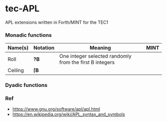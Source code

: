 # tec-APL
APL extensions written in Forth/MINT for the TEC1


### Monadic functions

| Name(s) |	  Notation  |	  Meaning | MINT  |
|---------|-------------|-----------|-------|
|Roll     | **?B**          | One integer selected randomly from the first B integers|
|Ceiling  | **⌈B** |  





### Dyadic functions





### Ref
- https://www.gnu.org/software/apl/apl.html
- https://en.wikipedia.org/wiki/APL_syntax_and_symbols

